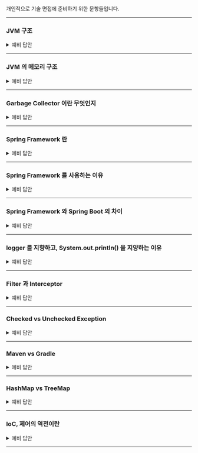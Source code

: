 개인적으로 기술 면접에 준비하기 위한 문항들입니다.

-----------------------

### JVM 구조

<details>
    <summary> 예비 답안 </summary>
    <br />

- `jvm` 은 자바 가상 머신입니다. 
    - 자바와 운영체제 사이에서 중개자 역할을 수행하며 자바가 운영체제에 구애받지 않고 프로그램을 실행할 수 있도록 도와줍니다.
- JVM 의 구조는 
    - JVM 내로 클래스 파일을 로드하고, 링크를 통해 배치하는 작업을 수행하는 모듈인 `Class Loader`
    - 클래스 로더를 통해 JVM 내의 Runtime Data Area 에 배치된 바이트 코드들을 명령어 단위로 실행하는 `Execution Engine`
    - 힙 메모리 영역에 생성된 객체들 중에서 참조되지 않은 객체들(Unreachable)을 탐색 후, 제거하는 역할을 하는 `Garbage Collector`
    - JVM 의 메모리 영역으로, 자바 애플리케이션을 실행할 때 사용되는 데이터들을 적재하는 영역인 `Runtime Data Area`
    
```
jvm 은 크게 jvm 내로 클래스 파일을 로드하고, 링크를 통해 배치하는 작업을 수행하는 모듈인 클래스 로더(Class Loader), jvm 내의 Runtime Data Area에 배치된 코드들을 명령어 단위로 실행하는 실행 엔진(Execution Engine), JVM 의 메모리 영역으로, 자바 애플리 케이션을 실행할 때 사용되는 데이터들을 적재하는 런타임 데이터 영역(Runtime Data Area), 힙 메모리 영역에 더 이상 참조되지 않는 객체들을 탐색 후 제거하는 역할을 하는 갈비지 컬렉터(Garbage Collector)으로 구성됩니다.
```
</details>

-----------------------

### JVM 의 메모리 구조

<details>
    <summary> 예비 답안 </summary>
    <br />

- JVM 의 메모리 구조는 모든 쓰레드에서 공유되는 Method 영역과 Heap 영역, 나머지 영역인 PC Register, Stack, Native Method Stack 영역으로 구분할 수 있습니다.

    - `Method 영역` → 모든 스레드가 공유하는 영역으로, 클래스/인터페이스/메소드/필드/static 변수 등의 바이트 코드를 보관합니다.
    - `Heap 영역` → 모든 스레드가 공유하는 영역으로, new 키워드로 생성된 모든 객체와 배열이 저장되는 영역입니다. 또한 메소드 영역에 로드된 클래스만 생성이 가능하고 GC 가 참조되지 않는 메모리를 확인하고 제거하는 영역입니다.
    - `PC Register` → 스레드가 시작될 때 생성되며, 스레드가 어떤 부분을 무슨 명령어로 실행해야 할 지에 대한 기록을 하는 부분으로, JVM 명령의 주소를 가집니다.
    - `Stack` → 메서드 호출 시마다 각각의 스택 프레임이 생성됩니다. 그리고 메서드 안에서 사용되는 값들을 저장하고, 호출된 메서드의 매개변수, 지역변수, 리턴 값 및 연산 시 일어나는 값들을 임시로 저장하며 메서드 수행이 끝나면 프레임별로 됩니다.
    - `Native Method Stack` → 자바 외의 언어로 작성된 네이티브 코드를 위한 스택입니다.

```
JVM 의 메모리 구조는 모든 쓰레드에서 공유되는 Method 영역과 Heap 영역, 나머지 영역인 PC Register, Stack, Native Method Stack 영역으로 구분할 수 있습니다.
클래스, 인터페이스, 메소드, 필드, static 변수 등의 데이터를 보관하는 Method 영역, new 키워드로 생성된 모든 객체와 배열이 저장되는 영역인 Heap 영역, 쓰레드가 어떤 부분을 무슨 명령으로 실행해야할 지에 대한 기록을 하는 부분으로 현재 수행중인 JVM 명령의 주소를 갖는 PC Register 영역, 자바 외 언어로 작성된 네이티브 코드를 위한 메모리 영역인 Native method stack 영역, 메서드 호출 시마다 각각의 스택 프레임이 생성되며 메서드 안에서 사용되는 값들을 저장하고, 호출된 메서드의 매개변수, 지역변수, 리턴 값 및 연산 시 일어나는 값들을 임시로 저장하는 Stack 영역이 있습니다.
```

</details>

-----------------------

### Garbage Collector 이란 무엇인지

<details>
    <summary> 예비 답안 </summary>
    <br />

- GC, 가비지 컬렉션은 JVM의 Heap 영역에서 더 이상 참조되지 않는 객체를 일정 주기로 찾아내고 메모리를 회수하는 기능입니다.
- 프로그램이 사용하지 않는 메모리를 주기적으로 해제함으로써 애플리케이션의 안전성과 지속 가능성을 유지합니다.
- 힙 영역은 Young 과 Old Generation 영역으로 나뉘는데, 이 영역은 Minor GC 와 Full GC 를 판가름하는 대상입니다.
    - `Young Generation` 영역은 짧게 살아남는 메모리들이 존재하는 공간입니다. 모든 객체는 처음에는 Young Generation 에 생성되며, Young Generation 의 공간은 Old Generation 에 비해 상대적으로 적기 때문에 메모리 상의 객체를 찾아 제거하는데 적은 시간이 걸립니다. (Minor GC)
    - 새롭게 생성되는 객체는 Young Generation 영역 중 `Eden` 에서 생성되며, Eden 공간이 가득차면 MinorGC가 동작하여 생존한 객체가 증가된 age-bit과 함께 `Survivor0` 영역으로 넘어가게 됩니다.
    - 위의 과정을 통해 Young Generation 의 마지막 영역인 `Survivor1` 영역의 GC에서도 살아남는다면 Old Generation 영역으로 넘어가게 됩니다.
    - `Old Generation` 은 길게 살아남는 메모리들이 존재하는 공간입니다. Old Generation의 객체들은 처음에는 Young Generation 에 의해 시작되었으나, GC 과정 중에 제거되지 않은 경우 Old Generation로 이동합니다. (Major GC)
    - Old Generation 에서 발생하는 Major GC 는 매우 큰 공간이기 때문에 데이터를 지우는데 많은 시간이 소요되며, Major GC 가 발생하면 Thread 가 멈추고(Stop The World) Mark and Sweep 작업을 해야 해서 CPU에 부하를 줄 수 있습니다.

### Mark And Sweep
![poster](../image/jvm/ms.png)

Mark-Sweep 이란 다양한 GC에서 사용되는 객체를 솎아내는 내부 알고리즘입니다. 가비지 컬렉션이 동작하는 기초적인 청소 과정이라고 생각하면 됩니다.

원리는 가비지 컬렉션이 될 대상 객체를 `식별(Mark)`하고 `제거(Sweep)`하며 객체가 제거되어 파편화된 메모리 영역을 앞에서부터 `채워나가는 작업(Compaction)`을 수행하게 됩니다.

- Mark 과정 : 먼저 `Root Space` 로부터 그래프 순회를 통해 연결된 객체들을 찾아내어 각각 어떤 객체를 참조하고 있는지 찾아서 마킹합니다.
- Sweep 과정 : 참조하고 있지 않은 객체, 즉 Unreachable 객체들을 Heap 에서 제거합니다.
- Compact 과정 : Sweep 후에 분산된 객체들을 Heap의 시작 주소로 모아 메모리가 할당된 부분과 그렇지 않은 부분으로 압축합니다. (가비지 컬렉터 종류에 따라 하지 않는 경우도 존재합니다.)

⭐️ Mark And Sweep 방식은 루트로 부터 해당 객체에 접근이 가능한지가 해제의 기준이 됩니다. JVM GC에서의 Root Space는 `Heap 메모리 영역을 참조`하는 method area, static 변수, stack, native method stack 이 있습니다.

</details>

-----------------------

### Spring Framework 란

<details>
    <summary> 예비 답안 </summary>
    <br />

- 자바 기반 애플리케이션 개발을 지원하는 오픈 소스 프레임워크 입니다.
- 엔터프라이즈급 애플리케이션을 개발하기 위한 모든 기능을 종합적으로 제공하는 경량화된 솔루션입니다.
    - 대규모 데이터 처리와 트랜잭션이 동시에 여러 사용자로부터 행해지는 매우 큰 규모의 환경을 매니징하는 엔터프라이즈 환경
- Spring Framework 는 경량 컨테이너로 자바 객체를 담고 직접 관리합니다.
    
</details>

-----------------------

### Spring Framework 를 사용하는 이유

<details>
    <summary> 예비 답안 </summary>
    <br />

- 생산성을 높이고 유지보수를 용이하게 할 수 있습니다. 
- 프로젝트를 여러 모듈로 나눠, 각 모듈이 독립적으로 개발/배포/테스트가 가능하게 할 수 있습니다.
    - 모듈화된 아키텍처를 구현할 수 있으며 Spring 은 다양한 기술과 통합이 가능합니다.
    - 필요에 따라 새 기능을 추가하거나 확장에 용이합니다.

- 특징
1. `IoC` → `객체 생성과 의존성 관리를 개발자가 아닌 프레임워크가 대신 처리하여 코드의 결합도를 낮추고 테스트를 용이하게 만든다.` 즉, 객체를 매번 new 로 생성하지 않고, 컨테이너가 필요 시 주입하기 때문에 코드의 복잡성을 줄이고, 개발자가 비즈니스 로직에만 집중할 수 있게 해줍니다.
2. `AOP` → 로깅, 트랜잭션 관리와 같은 횡단 관심사를 분리해 코드의 가독성과 재사용성을 높인다. 즉, 공통된 기능을 비즈니스 로직과 분리할 수 있다는 장점으로 유지보수에 용이하다.
3. `DI` → `의존성 주입, 클래스 간 결합도를 낮추고, 새로운 요구사항에 맞춰 변경해야 할 부분을 최소화 할 수 있습니다`. 특정 구현체가 변경 시 인터페이스를 통해 쉽게 교체가 가능합니다.
4. `데이터 접근 간소화` → JDBC, JPA 와 같은 데이터 접근 기술과의 통합을 제공하여 데이터 처리를 간단하게 만들어줍니다. 즉, 데이터베이스 작업에 필요한 반복적인 코드를 대폭 줄일 수 있습니다.
5. `모듈화된 설계` → Core, Data Access, Web, Security 등 다양한 모듈로 구성되어 필요에 따라 선택적으로 사용할 수 있다.
6. 유연한 설정 방식 → XML, Java Config, 어노테이션 기반 설정을 모두 지원한다. 즉, 설정 파일의 중앙화 때문에 환경 변화에 유연하게 대응이 가능합니다.
    
</details>

-----------------------

### Spring Framework 와 Spring Boot 의 차이

<details>
    <summary> 예비 답안 </summary>
    <br />

### Spring Framework 와 Spring Boot 의 차이

1. **설정의 단순화**: 
Spring Framework를 사용하여 애플리케이션을 설정하려면 XML 또는 Java 기반의 설정이 필요하며, 데이터 소스, 뷰 리졸버, 컴포넌트 스캔 등 많은 세부 사항을 처리해야 한다. 반면에 Spring Boot는 이러한 설정을 자동화해준다. Spring Boot는 '의견을 가진(opinionated)' 설정을 통해 애플리케이션 개발에 최적화된 기본 설정을 제공한다.
2. **내장 서버**: 
Spring Framework 애플리케이션을 실행하려면 별도의 서버(WAS)가 필요하다. 반면에 Spring Boot는 Tomcat, Jetty, Undertow 등의 서버를 내장하고 있어, 별도의 WAS 설치 없이 애플리케이션을 실행할 수 있다.
3. **스타터 의존성**: 
Spring Boot는 스타터 의존성을 제공한다. 이는 필요한 라이브러리들을 그룹화하여 제공하므로, 개별적인 라이브러리를 찾고 추가하는 번거로움을 줄여준다.
4. **Actuator**: 
Spring Boot Actuator는 애플리케이션의 모니터링과 관리를 위한 기능을 제공한다. 이는 Spring Framework 자체에는 포함되어 있지 않는 기능이다.

### Spring Boot 가 가지고 있는 추가적인 기능

1. **YAML 지원**: 
Spring Boot는 설정 파일을 작성할 때 Java나 XML 뿐만 아니라 YAML 파일도 지원한다. 
이는 구조화된 데이터를 표현하는 데 매우 유용한 형식으로, 특히 복잡한 데이터 구조를 다룰 때 가독성이 더 좋다.
2. **Spring Boot DevTools**: 
Spring Boot는 개발 중에 애플리케이션을 자동으로 재시작하고, 라이브 리로드를 제공하는 DevTools를 제공한다. 
이는 개발 과정을 더욱 효율적으로 만들어 준다.
3. **배너 커스터마이징**: 
Spring Boot는 애플리케이션 시작 시 나타나는 배너를 커스터마이징 할 수 있게 해준다. 
이는 사소한 기능일 수 있지만, 애플리케이션의 개성을 표현하거나 명확한 식별 정보를 제공하는 데 도움이 될 수 있다.
4. **스프링 부트의 Executable JARs/WARs**: 
스프링 부트는 실행 가능한 JARs 또는 WARs 생성이 가능하며, 이는 단독으로 실행 가능한 스프링 애플리케이션을 만드는데 매우 편리하다.
이는 전통적인 WAR 파일 배포와 비교하여 배포와 실행을 단순화한다.

```
Spring Boot는 Spring Framework 위에 구축되어 동일한 기술 스택을 사용하지만, 설정의 자동화, 내장 서버, 스타터 의존성 등을 통해 개발과 배포 과정을 대폭 단순화시켜준다. 
이는 개발자가 복잡한 설정과 인프라에 대한 걱정 없이 비즈니스 로직에 집중하게 해준다는 장점이 있다.
```

https://www.inflearn.com/blogs/3315?gad_source=1&gclid=CjwKCAiAiOa9BhBqEiwABCdG81uOlX88AWI7HFBQmJDPDzUyQ9o4j7AgZ4JVQpAt9F6wY3yVRiVD1RoC3g0QAvD_BwE

    
</details>

-----------------------

### logger 를 지향하고, System.out.println() 을 지양하는 이유

<details>
    <summary> 예비 답안 </summary>
    <br />

1. 성능 문제

    System.out.println(stdout) 은 Blocking I/O 로 동작하므로, 로그를 출력하는 동안 애플리케이션이 멈출 수 있습니다. 특히, 대량의 로그를 출력하는 경우 성능이 크게 저하됩니다. 예시로 stdout 을 다량 사용하면 GC 의 영향을 받아 애플리케이션 응답 속도가 느려질 수 있습니다.<br>
    또한, System.out 은 synchronized 메서드(Thread-safe)라서 여러 스레드가 동시에 로그를 출력할 경우 성능 병목이 발생할 수 있습니다.
    
    💡 Blocking I/O 는 입출력(I/O) 작업이 완료될 때까지 프로그램 실행이 멈추는 방식으로, 한 번에 하나의 작업만 수행되며 현재 작업이 끝나야만 다읍 작업이 시작될 수 있습니다.

    💡 Thread-safe 란, 여러 개의 스레드가 동시에 같은 자원에 접근해도 문제가 발생하지 않는 상태를 의미합니다. 즉, 여러 스레드가 동시에 실행해도 데이터가 손상되지 않습니다. 하지만 Thread-safe 를 위해 synchronized 키워드를 사용하므로 성능 병목(Bottleneck)이 발생합니다. 즉, 여러 스레드가 동시에 실행되면 한 스레드가 출력하는 동안 다른 스레드는 대기합니다.

2. 로그 관리 효율성 증가

    stdout 으로 출력하면 전체 로그를 출력해야 하므로 필요없는 로그까지 출력될 수 있습니다. 또한 stdout 은 서버를 재시작하면 로그가 사라지는 휘발성이기 때문에 log4j 를 사용하여 파일 또는 원격 서버로 저장이 가능합니다.
</details>

-----------------------

### Filter 과 Interceptor

<details>
    <summary> 예비 답안 </summary>
    <br />

`Filter` 는 HTTP 요청을 가로채어, 특정 작업을 수행할 수 있도록 하는 컴포넌트입니다. 주로 보안/로깅/데이터 처리/요청 수정 등 다양한 작업을 처리할 수 있습니다. Spring Filter 는 Java Servlet API 의 javax.servlet.Filter 인터페이스를 구현하며, Spring Boot 환경에서는 이를 더욱 간편하게 활용할 수 있습니다.

`Intercepter` 는 Spring 의 HandlerIntercepter 인터페이스를 구현하여 요청 전/후 및 완료 단계에서 처리 로직을 삽입할 수 있다.

특징|Filter|Intercepter
|---|---|----|
위치     | 서블릿 컨테이너 레벨에서 동작 | Spring 의 HandlerMapping 레벨에서 동작
적용 범위 | 모든 요청 및 응답 처리 가능 | 주로 Spring MVC 의 컨트롤러 요청/응답에 처리
기술 스택 | Servlet API 기반 | Spring AOP 기반
용도     | 요청/응답 가로채기,로깅, 보안 처리 등 | 컨트롤러 전/후 처리, 비즈니스 로직 전/후 처리

실제 요청 흐름

클라이언트 -> Filter -> DispatcherServlet -> Intercepter (preHandle) -> Controller -> Intercepter (postHandler) -> Intercepter (afterCompletion) 응답
</details>

-----------------------

### Checked vs Unchecked Exception 

<details>
    <summary> 예비 답안 </summary>
    <br />

`Checked Exception` 은 RuntimeException 을 상속하지 않는 클래스로, 컴파일 시점에 컴파일러에서 확인하는 예외입니다. 반드시 에러 처리를 해야 하는 특징(try/catch or throw) 을 가지고 있습니다.
ex )
    IOException: 파일 또는 네트워크 연결에서 읽기 또는 쓰기와 같은 입력/출력 작업과 관련된 오류
    SQLException: 데이터베이스 액세스 및 쿼리와 관련된 오류
    ClassNotFoundException: 동적으로 클래스 로드와 관련된 오류
    InterruptedException: 스레드 중단 및 동기화와 관련된 오류의 경우

`Unchecked Exception` 는 RuntimeException 을 상속하는 클래스로, 런타임 단계에서 확인이 가능하며 에러 처리를 강제하지 않습니다. 개발자가 예상치 못한 에러가 발생할 수 있기 때문에 예외처리를 강제하지 않는다는 의미입니다.

</details>

-----------------------

### Maven vs Gradle
<details>
    <summary> 예비 답안 </summary>
    <br />


|비교 항목|Maven|Gradle|
|---| ---- | ---- |
|빌드 스크립트|	XML (pom.xml) | Groovy/Kotlin (build.gradle)|
|빌드 속도|	느림 (단계별 실행) | 빠름 (태스크 단위 실행, 캐싱 지원)|
|의존성 관리|	선언적 방식 | 유연한 방식|
|사용 방식|	설정 기반 (Configuration) | 코드 기반 (Convention)|
|확장성|	플러그인 기반 | 커스텀 태스크 작성 가능|
|병렬 처리|	기본적으로 지원 X | 병렬 실행 가능|

    Maven 은 설정 중심이며, Gradle 은 코드 기반으로 속도가 빠르고 유연하다는 차이점이 있습니다.
    
</details>

-----------------------

### HashMap vs TreeMap
<details>
    <summary> 예비 답안 </summary>
    <br />

- **`HashMap`은 해시 테이블을 기반으로 key를 탐색하므로 평균적으로 O(1)의 속도를 가집니다.**
- **반면, `TreeMap`은 Red-Black Tree(균형 이진 탐색 트리)를 기반으로 O(log N)의 속도를 가지며, key를 자동으로 정렬해줍니다.**

**따라서, 빠른 탐색이 필요하면 `HashMap`을, key 정렬이 필요하면 `TreeMap`을 사용합니다.**
    
</details>

-----------------------

### IoC, 제어의 역전이란
<details>
    <summary> 예비 답안 </summary>
    <br />

IoC 는 객체의 생성과 관리를 스프링 프레임워크가 대신하도록 위임하도록 하는 것입니다.스프링 컨테이너에 Bean 을 미리 등록하고, 필요한 곳에서 컨테이너의 빈을 가져와 사용할 수 있게 해줍니다.
이때 Bean 을 가져올 때 의존성 주입(DI) 방식을 사용하여 객체 간의 의존성을 자동으로 주입받을 수 있게 됩니다.

예시로 Controller, Service 와 같은 객체들의 동작을 우리가 직접 구현하기는 하지만, 해당 객체들이 어느 시점에 호출될 지는 신경쓰지 않습니다. 단지 프레임워크가 요구하는대로 객체를 생성하면, 프레임워크가 해당 객체들을 가져다가 생성하고, 메서드를 호출하고, 소멸시킵니다. → 프로그램의 제어권이 역전된 것
    
</details>

-----------------------
